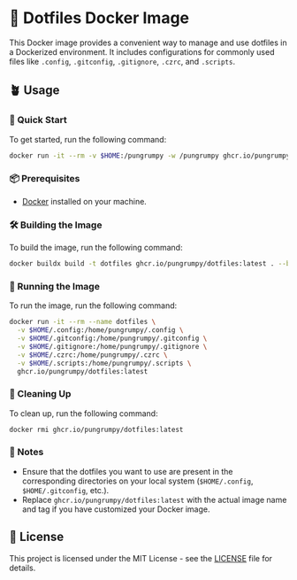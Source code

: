# 🐙 Dotfiles Docker Image

This Docker image provides a convenient way to manage and use dotfiles in a Dockerized environment. It includes configurations for commonly used files like `.config`, `.gitconfig`, `.gitignore`, `.czrc`, and `.scripts`.

## 🪴 Usage

### 🚀 Quick Start

To get started, run the following command:

```bash
docker run -it --rm -v $HOME:/pungrumpy -w /pungrumpy ghcr.io/pungrumpy/dotfiles:latest
```

### 📦 Prerequisites

- [Docker](https://docs.docker.com/get-docker/) installed on your machine.

### 🛠️ Building the Image

To build the image, run the following command:

```bash
docker buildx build -t dotfiles ghcr.io/pungrumpy/dotfiles:latest . --build-arg UBUNTU_VERSION=24.10 --build-arg USERNAME=$(whoami)
```

### 🧪 Running the Image

To run the image, run the following command:

```bash
docker run -it --rm --name dotfiles \
  -v $HOME/.config:/home/pungrumpy/.config \
  -v $HOME/.gitconfig:/home/pungrumpy/.gitconfig \
  -v $HOME/.gitignore:/home/pungrumpy/.gitignore \
  -v $HOME/.czrc:/home/pungrumpy/.czrc \
  -v $HOME/.scripts:/home/pungrumpy/.scripts \
  ghcr.io/pungrumpy/dotfiles:latest
```

### 🧹 Cleaning Up

To clean up, run the following command:

```bash
docker rmi ghcr.io/pungrumpy/dotfiles:latest
```

### 📝 Notes

- Ensure that the dotfiles you want to use are present in the corresponding directories on your local system (`$HOME/.config`, `$HOME/.gitconfig`, etc.).
- Replace `ghcr.io/pungrumpy/dotfiles:latest` with the actual image name and tag if you have customized your Docker image.

## 📜 License

This project is licensed under the MIT License - see the [LICENSE](LICENSE) file for details.

